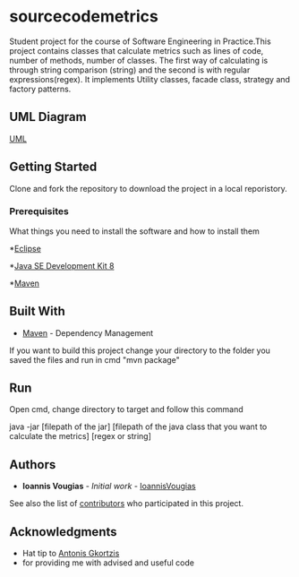# sourcecodemetrics

Student project for the course of Software Engineering in Practice.This project contains classes that calculate metrics such as lines of code,
number of methods, number of classes. The first way of calculating is through string comparison (string) and the second is with regular expressions(regex).
It implements Utility classes, facade class, strategy and factory patterns.

## UML Diagram

[UML](https://imgur.com/a/Cnh8FHO)

## Getting Started

Clone and fork the repository to download the project in a local reporistory.

### Prerequisites

What things you need to install the software and how to install them

*[Eclipse](https://www.eclipse.org/)

*[Java SE Development Kit 8](https://www.oracle.com/technetwork/java/javase/downloads/jdk8-downloads-2133151.html)

*[Maven](https://maven.apache.org/)


## Built With

* [Maven](https://maven.apache.org/) - Dependency Management

If you want to build this project change your directory to the folder you saved the files and run in cmd "mvn package"

## Run
Open cmd, change directory to target and follow this command

java -jar [filepath of the jar] [filepath of the java class that you want to calculate the metrics] [regex or string]

## Authors

* **Ioannis Vougias** - *Initial work* - [IoannisVougias](https://github.com/IoannisVougias)

See also the list of [contributors](https://github.com/IoannisVougias/GradesPresentation/contributors) who participated in this project.


## Acknowledgments

* Hat tip to [Antonis Gkortzis](https://github.com/AntonisGkortzis)
* for providing me with advised and useful code
